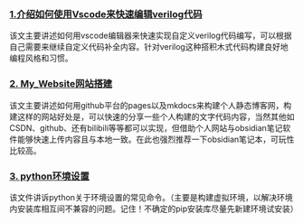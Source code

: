 ### [1.介绍如何使用Vscode来快速编辑verilog代码](./001_IC_csdn/介绍如何使用Vscode来快速编辑verilog代码.md)
该文主要讲述如何用vscode编辑器来快速实现自定义verilog代码编写，可以根据自己需要来继续自定义代码补全内容。针对verilog这种搭积木式代码构建良好地编程风格和习惯。

### [2. My_Website网站搭建](./002_Use_computer/基于mkdocs搭建个人网站.md)
该文主要讲述如何用github平台的pages以及mkdocs来构建个人静态博客网，构建这样的网站好处是，可以快速的分享一些个人构建的文字代码内容，当然其他如CSDN、github、还有bilibili等等都可以实现，但借助个人网站与obsidian笔记软件能够快速上传内容且与本地一致。在此也强烈推荐一下obsidian笔记本，可玩性比较高。

### [3. python环境设置](./002_Use_computer/python环境设置.md)
该文件讲诉python关于环境设置的常见命令。（主要是构建虚拟环境，以解决环境内安装库相互间不兼容的问题。记住！不确定的pip安装库尽量先新建环境试安装）

